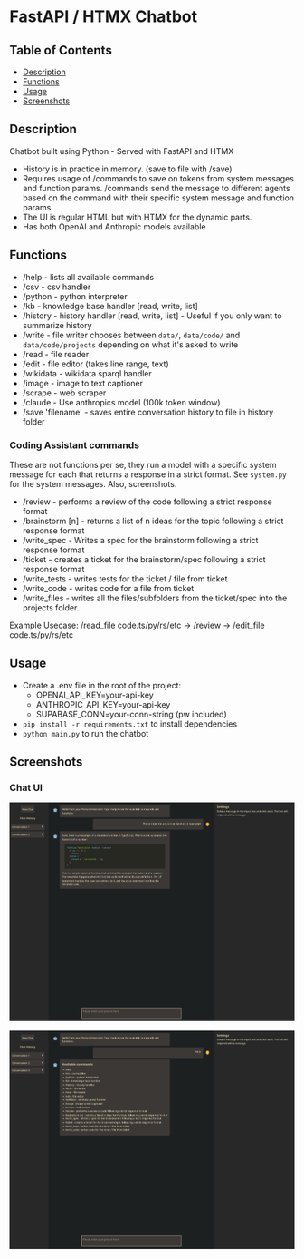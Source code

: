 # FastAPI / HTMX Chatbot

## Table of Contents

- [Description](#description)
- [Functions](#functions)
- [Usage](#usage)
- [Screenshots](#screenshots)


## Description

Chatbot built using Python - Served with FastAPI and HTMX

* History is in practice in memory. (save to file with /save)
* Requires usage of /commands to save on tokens from system messages and function params. /commands send the message to different agents based on the command with their specific system message and function params.
* The UI is regular HTML but with HTMX for the dynamic parts.
* Has both OpenAI and Anthropic models available

## Functions

* /help - lists all available commands
* /csv - csv handler
* /python - python interpreter
* /kb - knowledge base handler [read, write, list]
* /history - history handler [read, write, list] - Useful if you only want to summarize history
* /write - file writer chooses between `data/`, `data/code/` and `data/code/projects` depending on what it's asked to write
* /read - file reader
* /edit - file editor (takes line range, text)
* /wikidata - wikidata sparql handler
* /image - image to text captioner
* /scrape - web scraper 
* /claude - Use anthropics model (100k token window)
* /save 'filename' - saves entire conversation history to file in history folder

### Coding Assistant commands

These are not functions per se, they run a model with a specific system message for each that returns a response in a strict format. See `system.py` for the system messages. Also, screenshots.

* /review - performs a review of the code following a strict response format
* /brainstorm [n] - returns a list of n ideas for the topic following a strict response format
* /write_spec - Writes a spec for the brainstorm following a strict response format
* /ticket - creates a ticket for the brainstorm/spec following a strict response format
* /write_tests - writes tests for the ticket / file from ticket
* /write_code - writes code for a file from ticket
* /write_files - writes all the files/subfolders from the ticket/spec into the projects folder.

Example Usecase: /read_file code.ts/py/rs/etc -> /review -> /edit_file code.ts/py/rs/etc

## Usage

* Create a .env file in the root of the project:
  - OPENAI_API_KEY=your-api-key
  - ANTHROPIC_API_KEY=your-api-key
  - SUPABASE_CONN=your-conn-string (pw included)
* `pip install -r requirements.txt` to install dependencies
* `python main.py` to run the chatbot


## Screenshots

### Chat UI
![UI With Syntax Highlighting](screenshots/ui.png)

![List Commands](screenshots/commands.png)